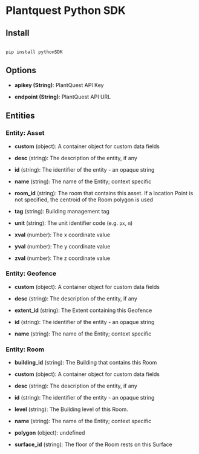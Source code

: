 
# Plantquest Python SDK

## Install

```

pip install pythonSDK

```


## Options


* __apikey (String)__: PlantQuest API Key

* __endpoint (String)__: PlantQuest API URL


## Entities

### Entity: __Asset__


* __custom__ (object): A container object for custom data fields
  

* __desc__ (string): The description of the entity, if any
  

* __id__ (string): The identifier of the entity - an opaque string
  

* __name__ (string): The name of the Entity; context specific
  

* __room_id__ (string): The room that contains this asset. If a location Point is not specified, the centroid of the Room polygon is used
  

* __tag__ (string): Building management tag
  

* __unit__ (string): The unit identifier code (e.g. `px`, `m`)
  

* __xval__ (number): The x coordinate value
  

* __yval__ (number): The y coordinate value
  

* __zval__ (number): The z coordinate value
  

### Entity: __Geofence__


* __custom__ (object): A container object for custom data fields
  

* __desc__ (string): The description of the entity, if any
  

* __extent_id__ (string): The Extent containing this Geofence
  

* __id__ (string): The identifier of the entity - an opaque string
  

* __name__ (string): The name of the Entity; context specific
  

### Entity: __Room__


* __building_id__ (string): The Building that contains this Room
  

* __custom__ (object): A container object for custom data fields
  

* __desc__ (string): The description of the entity, if any
  

* __id__ (string): The identifier of the entity - an opaque string
  

* __level__ (string): The Building level of this Room.
  

* __name__ (string): The name of the Entity; context specific
  

* __polygon__ (object): undefined
  

* __surface_id__ (string): The floor of the Room rests on this Surface
  
